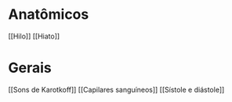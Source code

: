 # Anatômicos
[[Hilo]]
[[Hiato]]
# Gerais 
[[Sons de Karotkoff]]
[[Capilares sanguíneos]]
[[Sístole e diástole]]